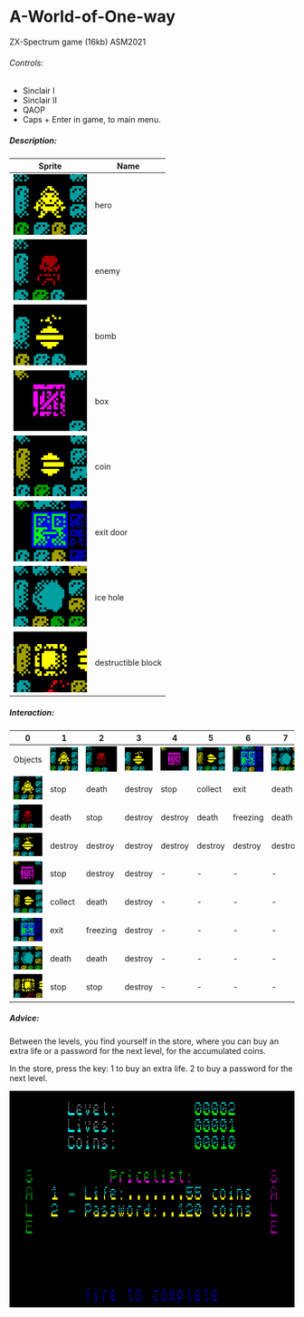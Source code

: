 # A-World-of-One-way
 ZX-Spectrum game (16kb) ASM2021

 ###### Controls:
 * Sinclair I
 * Sinclair II
 * QAOP
 * Caps + Enter in game, to main menu.

 ##### Description:

Sprite | Name
------------ | -------------
![GitHub Logo](/sprites/gif/hero.gif) | hero
![GitHub Logo](/sprites/gif/enemy.gif) | enemy
![GitHub Logo](/sprites/gif/bomb.gif) | bomb
![GitHub Logo](/sprites/gif/box.gif) | box
![GitHub Logo](/sprites/gif/coin.gif) | coin
![GitHub Logo](/sprites/gif/exit.gif) | exit door
![GitHub Logo](/sprites/gif/iceHole.gif) | ice hole
![GitHub Logo](/sprites/gif/destroyableBlock.gif) | destructible block

 ##### Interaction:

0 | 1 | 2 | 3 | 4 | 5 | 6 | 7 | 8
------------ | ------------- | ------------- | ------------- | ------------- | ------------- | ------------- | ------------- | -------------
 Objects | ![GitHub Logo](/sprites/gif/hero.gif) | ![GitHub Logo](/sprites/gif/enemy.gif) | ![GitHub Logo](/sprites/gif/bomb.gif) | ![GitHub Logo](/sprites/gif/box.gif) |![GitHub Logo](/sprites/gif/coin.gif) | ![GitHub Logo](/sprites/gif/exit.gif) | ![GitHub Logo](/sprites/gif/iceHole.gif) | ![GitHub Logo](/sprites/gif/destroyableBlock.gif) 
![GitHub Logo](/sprites/gif/hero.gif) | stop | death | destroy | stop | collect | exit | death | stop 
![GitHub Logo](/sprites/gif/enemy.gif) | death | stop | destroy | destroy | death | freezing | death | stop
![GitHub Logo](/sprites/gif/bomb.gif) | destroy | destroy | destroy | destroy | destroy | destroy | destroy | destroy
![GitHub Logo](/sprites/gif/box.gif) | stop | destroy | destroy | - | - | - | - | -
![GitHub Logo](/sprites/gif/coin.gif) | collect | death | destroy | - | - | - | - | - 
![GitHub Logo](/sprites/gif/exit.gif) | exit | freezing | destroy | - | - | - | - | - 
![GitHub Logo](/sprites/gif/iceHole.gif) | death | death | destroy | - | - | - | - | - 
![GitHub Logo](/sprites/gif/destroyableBlock.gif) | stop | stop | destroy | - | - | - | - | - 


 ##### Advice:
 Between the levels, you find yourself in the store, 
 where you can buy an extra life or a password for the next level, 
 for the accumulated coins.

  In the store, press the key:
         1 to buy an extra life.
         2 to buy a password for the next level.

![GitHub Logo](/other/shop.gif)